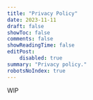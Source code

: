 ```yaml
---
title: "Privacy Policy"
date: 2023-11-11
draft: false
showToc: false
comments: false
showReadingTime: false
editPost:
    disabled: true
summary: "Privacy policy."
robotsNoIndex: true
---
```

WIP